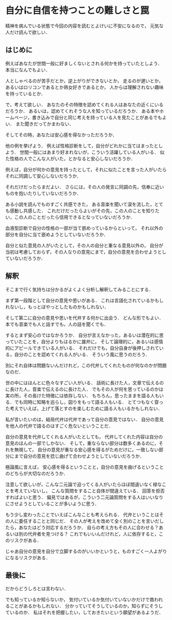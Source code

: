 自分に自信を持つことの難しさと罠
=================


精神を病んでいる状態で今回の内容を読むとよけいに不安になるので，
元気な人だけ読んで欲しい．

はじめに
--------

例えばあなたが世間一般に好ましくないとされる何かを持っていたとしよう．
本当になんでもよい．

人としゃべるのが苦手だとか，逆上がりができないとか，
走るのが遅いとか，
あるいはロリコンであるとか熟女好きであるとか，
人からは理解されない趣味を持っているとか．

で，考えて欲しい．
あなたのその特徴を認めてくれる人はあなたの近くにいるだろうか．
あるいは，認めてくれそうな人を知っているだろうか．
ある本やホームページ，書き込みで自分と同じ考えを持っている人を見たことがあるでもよい．
また聞きだってかまわない．

そしてその時，あなたは安心感を得なかっただろうか．


他の例を挙げよう．
例えば性格診断をして，自分がどれかに当てはまったとしよう．
世間一般にはあまり好まれないが，こういう活躍している人がいる．
似た性格の人でこんな人がいた，とかなると安心しないだろうか．


例えば，自分が何かの意見を持ったとして，それに似たことを言った人がいたらそれに同調して安心しないだろうか．

それだけだったらまだよい．
さらには，その人の発言に同調の先，信奉に近いものを抱いたりしていないだろうか．


ある小説を読んでものすごく共感できた，
ある音楽を聞いて涙を流した，とても感動し共感した．
これだけだったらよいがその先，この人のことを知りたい，この人のことだったら信用できるとなっていないだろうか．


血液型診断で自分の性格の一部が当て嵌めっているからといって，
それ以外の部分を自分に当て嵌めようとしていないだろうか．

自分と似た意見の人がいたとして，その人の自分と重なる意見以外の，
自分が当初は考慮しておらず，その人なりの意見にまで，自分の意見を合わせようとしていないだろうか．


解釈
---------

そこまで行く気持ちは分かるがよくよく分析し解釈してみることにする．

まず第一段階として自分の意見や思いがある．
これは言語化されているかもしれないし，もっとぼやっとしたものかもしれない．

そして第二に自分の意見や思いを代弁する何かに出会う．
どんな形でもよい．本でも音楽でも人と話すでも，人の話を聞くでも．

するとまず安心のではなかろうか．
自分が言えなかった，あるいは潜在的に思っていたことを，自分よりもはるかに雄弁に，
そして論理的に，あるいは感情的にアピールできている人がいる．
それだけでも，自分自身が後押しされている，自分のことを認めてくれる人がいる．
そういう風に思うのだろう．

別にそれ自体は問題ないんだけれど，この代弁してくれたものが何なのかが問題なのだ．

世の中にはほんとに色々なすごい人がいる．
話術に長けた人，文章で伝えるのに長けた人，音楽で伝えるのに長けた人．
でもその人が何を思っているのかは実の所，その長けた特徴には依存しない．
もちろん，思ったままを語る人もいる．でも同時に知略を巡らし，図りをもって語る人もいる．
とてつもなく穿った考えでいえば，上げて落とすのを楽しむために語る人もいるかもしれない．

私が言いたいのは，結局代弁は代弁であって自分の意見ではない．
自分の意見を他人の代弁で語るのはすごく危ないということだ．



自分の意見を代弁してくれる人がいたとしても，
代弁してくれた内容は自分の意見のほんの一部でしかない．
そして，重ならない部分は数多くあるのに，それを無視して，
自分の意見が重なる安心感を得るがためだけに，一致しない部分にまで自分の意見を捻じ曲げて合わせようとしていないだろうか．

極論風に言えば，
安心感を得るということと，自分の意見を曲げるということのどちらが大切なのだろうか．

注意して欲しいが，こんな二元論で迫ってくる人がいたらほぼ間違いなく禄なことを考えていないし，
こんな質問をすること自体が間違えている．
回答を拒否すればよいと思う．
偏見ではあるが，こういう二元論質問をする人はいいなりにさせようとしていることが多いように思う．


もう少し変わったことでいえばこんなことも考えられる．
代弁ということはその人に委任することと同じだ．
その人が考えを改めて全く別のことを言いだしたら，あなたはどう対応するだろうか．
自らの考え方もその人に合わせる？あるいは別の代弁者を見つける？
これでもいいんだけれど，人に依存すると，このリスクがある．

じゃあ自分の意見を自分で立脚するのがいいかというと，ものすごく一人よがりになるリスクがある．




最後に
-------------

だからどうしろとは言わない．

でも知っているか知らないか，
気付いているか気付いていないかだけで救われることがあるかもしれない．
分かっていてそうしているのか，知らずにそうしているのか．
私はそれを把握したい，しておきたいという願望があるようだ．

